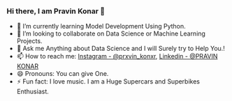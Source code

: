 ### Hi there, I am Pravin Konar 👋


- 🌱 I’m currently learning Model Development Using Python.
- 👯 I’m looking to collaborate on Data Science or Machine Learning Projects.
- 💬 Ask me Anything about Data Science and I will Surely try to Help You.!
- 📫 How to reach me: [Instagram - @prxvin_konxr](https://www.instagram.com/prxvin_konxr/), [Linkedin - @PRAVIN KONAR](https://www.linkedin.com/in/pravin-konar-3213a61b0/)
- 😄 Pronouns: You can give One.
- ⚡ Fun fact:  I love music. I am a Huge Supercars and Superbikes Enthusiast.
